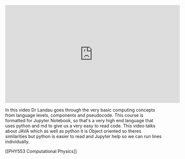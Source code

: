 <iframe width="560" height="315" src="https://www.youtube.com/embed/ZWyrCeSFr2E?si=1EfWCYMbtuskHK31" title="YouTube video player" frameborder="0" allow="accelerometer; autoplay; clipboard-write; encrypted-media; gyroscope; picture-in-picture; web-share" referrerpolicy="strict-origin-when-cross-origin" allowfullscreen></iframe>

In this video Dr Landau goes through the very basic computing concepts from language levels, components and pseudocode.
This course is formatted for Jupyter Notebook, so that's a very high end language that uses python and md to give us a very easy to read code. This video talks about JAVA which as well as python it is Object oriented so theres similarities but python is easier to read and Jupyter help so we can run lines individually.

[[PHY553 Computational Physics]]